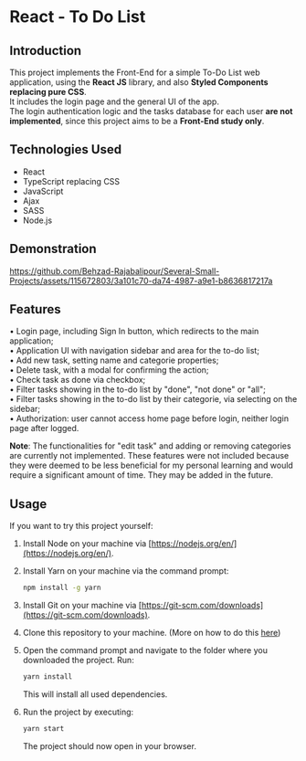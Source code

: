 # React - To Do List
## Introduction
This project implements the Front-End for a simple To-Do List web application, using the **React JS** library, and also **Styled Components replacing pure CSS**.<br/>
It includes the login page and the general UI of the app. <br/>
The login authentication logic and the tasks database for each user **are not implemented**, since this project aims to be a **Front-End study only**.

## Technologies Used

- React
- TypeScript replacing CSS
- JavaScript 
- Ajax
- SASS
- Node.js

## Demonstration

https://github.com/Behzad-Rajabalipour/Several-Small-Projects/assets/115672803/3a101c70-da74-4987-a9e1-b8636817217a

## Features
• Login page, including Sign In button, which redirects to the main application; <br/>
• Application UI with navigation sidebar and area for the to-do list; <br/>
• Add new task, setting name and categorie properties; <br/>
• Delete task, with a modal for confirming the action; <br/>
• Check task as done via checkbox; <br/>
• Filter tasks showing in the to-do list by "done", "not done" or "all"; <br/>
• Filter tasks showing in the to-do list by their categorie, via selecting on the sidebar; <br/>
• Authorization: user cannot access home page before login, neither login page after logged. <br/>

**Note**: The functionalities for "edit task" and adding or removing categories are currently not implemented. These features were not included because they were deemed to be less beneficial for my personal learning and would require a significant amount of time. They may be added in the future.

## Usage
If you want to try this project yourself:

1. Install Node on your machine via [https://nodejs.org/en/](https://nodejs.org/en/).

2. Install Yarn on your machine via the command prompt:
    ```sh
    npm install -g yarn
    ```

3. Install Git on your machine via [https://git-scm.com/downloads](https://git-scm.com/downloads).

4. Clone this repository to your machine. (More on how to do this [here](https://docs.github.com/en/repositories/creating-and-managing-repositories/cloning-a-repository))

5. Open the command prompt and navigate to the folder where you downloaded the project. Run:
    ```sh
    yarn install
    ```
    This will install all used dependencies.

6. Run the project by executing:
    ```sh
    yarn start
    ```
    The project should now open in your browser.




